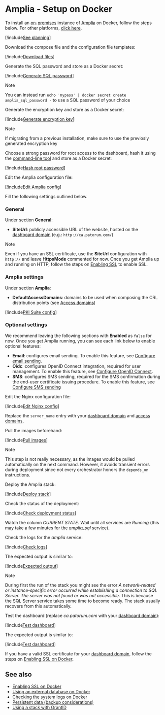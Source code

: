 ﻿# Amplia - Setup on Docker

To install an [on-premises](../index.md) instance of [Amplia](../../index.md) on Docker, follow the steps below. For other platforms, [click here](../index.md).

[!include[See planning](../includes/see-planning.md)]

Download the compose file and the configuration file templates:

[!include[Download files](../../../../../includes/amplia/docker/download.md)]

Generate the SQL password and store as a Docker secret:

[!include[Generate SQL password](../../../../../includes/amplia/docker/gen-sql-password.md)]

> [!NOTE]
> You can instead run `echo 'mypass' | docker secret create amplia_sql_password -` to use a SQL password of your choice

Generate the encryption key and store as a Docker secret:

[!include[Generate encryption key](../../../../../includes/amplia/docker/gen-encryption-key.md)]

> [!NOTE]
> If migrating from a previous installation, make sure to use the previosly generated encryption key

Choose a strong password for root access to the dashboard, hash it using the [command-line tool](../tool/index.md) and store as a Docker secret:

[!include[Hash root password](../../../../../includes/amplia/docker/hash-root-pass.md)]

Edit the Amplia configuration file:

[!include[Edit Amplia config](../../../../../includes/amplia/docker/edit-amplia-config.md)]

Fill the following settings outlined below.

### General

Under section **General**:

* **SiteUrl**: publicly accessible URL of the website, hosted on the [dashboard domain](../index.md#dashboard-domain) (e.g.: `http://ca.patorum.com/`)

> [!NOTE]
> Even if you have an SSL certificate, use the **SiteUrl** configuration with `http://` and leave **HttpsMode** commented for now. Once you get Amplia
> up and running on HTTP, follow the steps on [Enabling SSL](enable-ssl.md) to enable SSL.

### Amplia settings

Under section **Amplia**:

* **DefaultAccessDomains**: domains to be used when composing the CRL distribution points (see [Access domains](../index.md#access-domains))

[!include[PKI Suite config](../includes/pki-config.md)]

### Optional settings

We recommend leaving the following sections with **Enabled** as `false` for now. Once you get Amplia running,
you can see each link below to enable optional features:

* **Email**: configures email sending. To enable this feature, see [Configure email sending](../configure-email.md).
* **Oidc**: configures OpenID Connect integration, required for user management.
  To enable this feature, see [Configure OpenID Connect](../configure-oidc.md).
* **SMS**: configures SMS sending, required for the SMS confirmation during the end-user certificate issuing
  procedure. To enable this feature, see [Configure SMS sending](../configure-sms.md)

<!--

[!include[Email config](../includes/email-config.md)]

[!include[OIDC config](../includes/oidc-config.md)]

[!include[SMS config](../includes/sms-config.md)]

-->

Edit the Nginx configuration file:

[!include[Edit Nginx config](../../../../../includes/amplia/docker/edit-nginx-config.md)]

Replace the `server_name` entry with your [dashboard domain](../index.md#dashboard-domain)
and [access domains](../index.md#access-domains).

Pull the images beforehand:

[!include[Pull images](../../../../../includes/amplia/docker/pull-images.md)]

> [!NOTE]
> This step is not really necessary, as the images would be pulled automatically on the next command. However, it
> avoids transient errors during deployment since not every orchestrator honors the `depends_on` instructions.

Deploy the Amplia stack:

[!include[Deploy stack](../../../../../includes/amplia/docker/deploy.md)]

Check the status of the deployment:

[!include[Check deployment status](../../../../../includes/amplia/docker/check-deploy.md)]

Watch the column *CURRENT STATE*. Wait until all services are *Running* (this may take a few minutes for the *amplia_sql* service).

Check the logs for the *amplia* service:

[!include[Check logs](../../../../../includes/amplia/docker/check-logs-amplia.md)]

The expected output is similar to:

[!include[Expected output](../../../../../includes/amplia/docker/check-logs-amplia-output.md)]

> [!NOTE]
> During first the run of the stack you might see the error *A network-related or instance-specific error occurred while establishing a connection to SQL Server. The server was not found or was not accessible.*
> This is because the SQL Server service takes some time to become ready. The stack usually recovers from this automatically.

Test the dashboard (replace *ca.patorum.com* with your [dashboard domain](../index.md#dashboard-domain)):

[!include[Test dashboard](../../../../../includes/amplia/docker/test-dashboard.md)]

The expected output is similar to:

[!include[Test dashboard](../../../../../includes/amplia/linux/test-service-output.md)]

If you have a valid SSL certificate for your [dashboard domain](../index.md#dashboard-domain), follow the steps on [Enabling SSL on Docker](enable-ssl.md).

## See also

* [Enabling SSL on Docker](enable-ssl.md)
* [Using an external database on Docker](external-db.md)
* [Checking the system logs on Docker](check-logs.md)
* [Persistent data (backup considerations)](persistent-data.md)
* [Using a stack with GrantID](internal-grantid.md)
